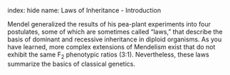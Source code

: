 index: hide
name: Laws of Inheritance - Introduction

Mendel generalized the results of his pea-plant experiments into four postulates, some of which are sometimes called “laws,” that describe the basis of dominant and recessive inheritance in diploid organisms. As you have learned, more complex extensions of Mendelism exist that do not exhibit the same F<sub>2</sub> phenotypic ratios (3:1). Nevertheless, these laws summarize the basics of classical genetics.
